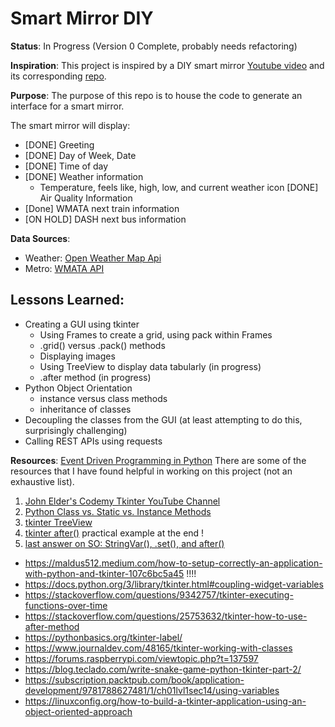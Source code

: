 # Smart Mirror DIY

**Status**: In Progress (Version 0 Complete, probably needs refactoring)

**Inspiration**: This project is inspired by a DIY smart mirror [Youtube video](https://www.youtube.com/watch?v=fkVBAcvbrjU&list=WL&index=10&t=2s) and its corresponding [repo](https://github.com/HackerShackOfficial/Smart-Mirror).

**Purpose**: The purpose of this repo is to house the code to generate an interface for a smart mirror.

The smart mirror will display:
- [DONE] Greeting
- [DONE] Day of Week, Date
- [DONE] Time of day
- [DONE] Weather information
  - Temperature, feels like, high, low, and current weather icon
  [DONE] Air Quality Information
- [Done] WMATA next train information
- [ON HOLD] DASH next bus information

**Data Sources**:
- Weather: [Open Weather Map Api](https://openweathermap.org/api)
- Metro: [WMATA API](https://developer.wmata.com/)

## Lessons Learned:
- Creating a GUI using tkinter
  - Using Frames to create a grid, using pack within Frames
  - .grid() versus .pack() methods
  - Displaying images
  - Using TreeView to display data tabularly (in progress)
  - .after method (in progress)
- Python Object Orientation
  - instance versus class methods
  - inheritance of classes
- Decoupling the classes from the GUI (at least attempting to do this, surprisingly challenging)
- Calling REST APIs using requests

**Resources**:
[Event Driven Programming in Python](https://odsc.medium.com/decoupling-complex-systems-with-event-driven-python-programming-d67092d45939)
There are some of the resources that I have found helpful in working on this project (not an exhaustive list).
1. [John Elder's Codemy Tkinter YouTube Channel](https://www.youtube.com/watch?v=yQSEXcf6s2I&list=PLCC34OHNcOtoC6GglhF3ncJ5rLwQrLGnV&index=2)
2. [Python Class vs. Static vs. Instance Methods](https://pynative.com/python-class-method-vs-static-method-vs-instance-method/)
3. [tkinter TreeView](https://www.pythontutorial.net/tkinter/tkinter-treeview/)
4. [tkinter after()](https://stackoverflow.com/questions/44085554/how-to-use-the-after-method-to-make-a-callback-run-periodically) practical example at the end !
5. [last answer on SO: StringVar(), .set(), and after()](https://stackoverflow.com/questions/459083/how-do-you-run-your-own-code-alongside-tkinters-event-loop)
- https://maldus512.medium.com/how-to-setup-correctly-an-application-with-python-and-tkinter-107c6bc5a45 !!!!
- https://docs.python.org/3/library/tkinter.html#coupling-widget-variables
- https://stackoverflow.com/questions/9342757/tkinter-executing-functions-over-time
- https://stackoverflow.com/questions/25753632/tkinter-how-to-use-after-method
- https://pythonbasics.org/tkinter-label/
- https://www.journaldev.com/48165/tkinter-working-with-classes
- https://forums.raspberrypi.com/viewtopic.php?t=137597
- https://blog.teclado.com/write-snake-game-python-tkinter-part-2/
- https://subscription.packtpub.com/book/application-development/9781788627481/1/ch01lvl1sec14/using-variables
- https://linuxconfig.org/how-to-build-a-tkinter-application-using-an-object-oriented-approach
